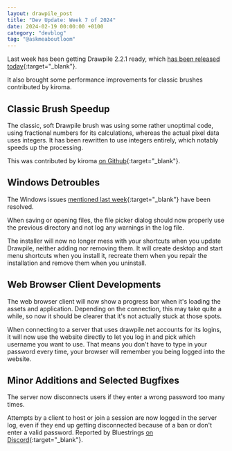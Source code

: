 ```yaml
---
layout: drawpile_post
title: "Dev Update: Week 7 of 2024"
date: 2024-02-19 00:00:00 +0100
category: "devblog"
tag: "@askmeaboutloom"
---
```


Last week has been getting Drawpile 2.2.1 ready, which [has been released today](https://drawpile.net/news/release-2.2.1/){:target="_blank"}.

It also brought some performance improvements for classic brushes contributed by kiroma.

## Classic Brush Speedup

The classic, soft Drawpile brush was using some rather unoptimal code, using fractional numbers for its calculations, whereas the actual pixel data uses integers. It has been rewritten to use integers entirely, which notably speeds up the processing.

This was contributed by kiroma [on Github](https://github.com/drawpile/Drawpile/pull/1184){:target="_blank"}.

## Windows Detroubles

The Windows issues [mentioned last week](/devblog/2024/02/10/dev-update.html#windows-troubles){:target="_blank"} have been resolved.

When saving or opening files, the file picker dialog should now properly use the previous directory and not log any warnings in the log file.

The installer will now no longer mess with your shortcuts when you update Drawpile, neither adding nor removing them. It will create desktop and start menu shortcuts when you install it, recreate them when you repair the installation and remove them when you uninstall.

## Web Browser Client Developments

The web browser client will now show a progress bar when it's loading the assets and application. Depending on the connection, this may take quite a while, so now it should be clearer that it's not actually stuck at those spots.

When connecting to a server that uses drawpile.net accounts for its logins, it will now use the website directly to let you log in and pick which username you want to use. That means you don't have to type in your password every time, your browser will remember you being logged into the website.

## Minor Additions and Selected Bugfixes

The server now disconnects users if they enter a wrong password too many times.

Attempts by a client to host or join a session are now logged in the server log, even if they end up getting disconnected because of a ban or don't enter a valid password. Reported by Bluestrings [on Discord](https://drawpile.net/discord/){:target="_blank"}.
